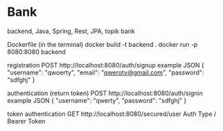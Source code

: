 # Bank
backend, Java, Spring, Rest, JPA, topik bank 

Dockerfile (in the terminal) docker build -t backend . docker run -p 8080:8080 backend

registration POST http://localhost:8080/auth/signup
example JSON
{
    "username": "qwоerty",
    "email": "qwerоty@gmail.com",
    "password": "sdfghj"
}

authentication (return token) POST http://localhost:8080/auth/signin 
example JSON
{
    "username": "qwerty",
    "password": "sdfghj"
}

token authentication GET http://localhost:8080/secured/user
Auth Type / Bearer Token 
